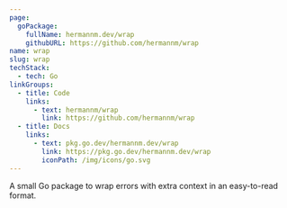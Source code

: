 ```yaml
---
page:
  goPackage:
    fullName: hermannm.dev/wrap
    githubURL: https://github.com/hermannm/wrap
name: wrap
slug: wrap
techStack:
  - tech: Go
linkGroups:
  - title: Code
    links:
      - text: hermannm/wrap
        link: https://github.com/hermannm/wrap
  - title: Docs
    links:
      - text: pkg.go.dev/hermannm.dev/wrap
        link: https://pkg.go.dev/hermannm.dev/wrap
        iconPath: /img/icons/go.svg
---
```


A small Go package to wrap errors with extra context in an easy-to-read format.
